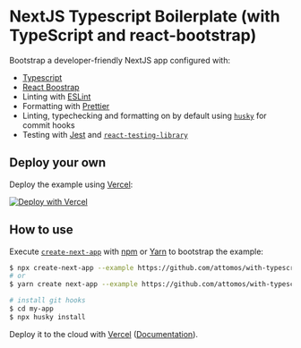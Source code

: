 # NextJS Typescript Boilerplate (with TypeScript and react-bootstrap)

Bootstrap a developer-friendly NextJS app configured with:

- [Typescript](https://www.typescriptlang.org/)
- [React Boostrap](https://react-bootstrap.github.io/)
- Linting with [ESLint](https://eslint.org/)
- Formatting with [Prettier](https://prettier.io/)
- Linting, typechecking and formatting on by default using [`husky`](https://github.com/typicode/husky) for commit hooks
- Testing with [Jest](https://jestjs.io/) and [`react-testing-library`](https://testing-library.com/docs/react-testing-library/intro)

## Deploy your own

Deploy the example using [Vercel](https://vercel.com):

[![Deploy with Vercel](https://vercel.com/button)](https://vercel.com/import/project?template=https://github.com/attomos/with-typescript-eslint-jest-react-bootstrap)

## How to use

Execute [`create-next-app`](https://github.com/vercel/next.js/tree/canary/packages/create-next-app) with [npm](https://docs.npmjs.com/cli/init) or [Yarn](https://yarnpkg.com/lang/en/docs/cli/create/) to bootstrap the example:

```bash
$ npx create-next-app --example https://github.com/attomos/with-typescript-eslint-jest-react-bootstrap my-app
# or
$ yarn create next-app --example https://github.com/attomos/with-typescript-eslint-jest-react-bootstrap my-app

# install git hooks
$ cd my-app
$ npx husky install
```

Deploy it to the cloud with [Vercel](https://vercel.com/import?filter=next.js&utm_source=github&utm_medium=readme&utm_campaign=next-example) ([Documentation](https://nextjs.org/docs/deployment)).

